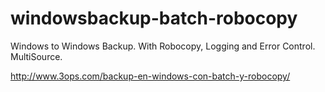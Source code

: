 # windowsbackup-batch-robocopy
Windows to Windows Backup. With Robocopy, Logging and Error Control. MultiSource.


http://www.3ops.com/backup-en-windows-con-batch-y-robocopy/


